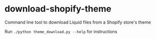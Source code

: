 # download-shopify-theme
Command line tool to download Liquid files from a Shopify store's theme

Run `./python theme_download.py --help` for instructions
